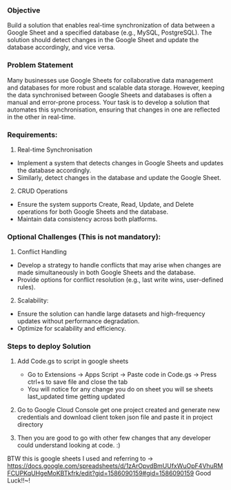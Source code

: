 
### Objective
Build a solution that enables real-time synchronization of data between a Google Sheet and a specified database (e.g., MySQL, PostgreSQL). The solution should detect changes in the Google Sheet and update the database accordingly, and vice versa.

### Problem Statement
Many businesses use Google Sheets for collaborative data management and databases for more robust and scalable data storage. However, keeping the data synchronised between Google Sheets and databases is often a manual and error-prone process. Your task is to develop a solution that automates this synchronisation, ensuring that changes in one are reflected in the other in real-time.

### Requirements:
1. Real-time Synchronisation
  - Implement a system that detects changes in Google Sheets and updates the database accordingly.
   - Similarly, detect changes in the database and update the Google Sheet.
  2.	CRUD Operations
   - Ensure the system supports Create, Read, Update, and Delete operations for both Google Sheets and the database.
   - Maintain data consistency across both platforms.
   
### Optional Challenges (This is not mandatory):
1. Conflict Handling
- Develop a strategy to handle conflicts that may arise when changes are made simultaneously in both Google Sheets and the database.
- Provide options for conflict resolution (e.g., last write wins, user-defined rules).
    
2. Scalability: 	
- Ensure the solution can handle large datasets and high-frequency updates without performance degradation.
- Optimize for scalability and efficiency.


### Steps to deploy Solution
1. Add Code.gs to script in google sheets
   - Go to Extensions -> Apps Script -> Paste code in Code.gs -> Press ctrl+s to save file and close the tab
   - You will notice for any change you do on sheet you will se sheets last_updated time getting updated

2. Go to Google Cloud Console get one project created and generate new credentials and download client token json file and paste it in project directory

3. Then you are good to go with other few changes that any developer could understand looking at code. :)


BTW this is google sheets I used and referring to -> https://docs.google.com/spreadsheets/d/1zArOpvdBmUUfxWuOpF4VhuRMFCUPKqUHgeMoKBTkfrk/edit?gid=1586090159#gid=1586090159
Good Luck!!~!
